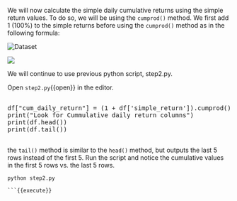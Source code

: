 We will now calculate the simple daily cumulative returns using the simple return values. To do so, we will be using the `cumprod()` method. We first add 1 (100%) to the simple returns before using the `cumprod()` method as in the following formula:

<img src="/orm-harshit-tyagi/scenarios/first_steps_quant_trading_2/assets/cumulative_return.png" alt="Dataset">

![](/harshit-tyagi/first_steps_quant_trading_2/assets/cumulative_return.png)

We will continue to use previous python script, step2.py.

Open `step2.py`{{open}}  in the editor.

<pre class="file" data-filename="step2.py" data-target="append">

df["cum_daily_return"] = (1 + df['simple_return']).cumprod()
print("Look for Cummulative daily return columns")
print(df.head())
print(df.tail())

</pre>

the `tail()` method is similar to the `head()` method, but outputs the last 5 rows instead of the first 5. Run the script and notice the cumulative values in  the first 5 rows vs. the last 5 rows.

```
python step2.py

```{{execute}}